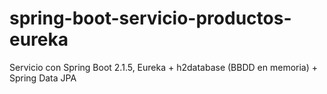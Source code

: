 # spring-boot-servicio-productos-eureka
Servicio con Spring Boot 2.1.5, Eureka + h2database (BBDD en memoria) + Spring Data JPA
